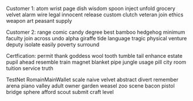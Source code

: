 Customer 1:
atom wrist page dish wisdom spoon inject unfold grocery velvet alarm wire legal innocent release custom clutch veteran join ethics weapon art peasant supply

Customer 2:
range comic candy degree best bamboo hedgehog minimum faculty join across undo alpha giraffe tide language tragic physical venture deputy isolate easily poverty surround

Certfication:
permit thank goddess wool tooth tumble tail enhance estate pupil ahead resemble train magnet blanket pipe jungle usage pill city room tuition service truth


TestNet
RomainMainWallet
scale naive velvet abstract divert remember arena piano valley adult owner garden weasel zoo scene bacon pistol bridge sphere afford scout submit craft level 
